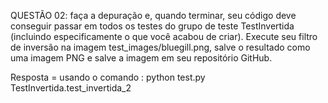 QUESTÃO 02: faça a depuração e, quando terminar, seu código deve conseguir
passar em todos os testes do grupo de teste TestInvertida (incluindo especificamente o que você acabou de criar). Execute seu filtro de inversão na imagem
test_images/bluegill.png, salve o resultado como uma imagem PNG e
salve a imagem em seu repositório GitHub.

 Resposta = usando o comando :  python test.py TestInvertida.test_invertida_2
